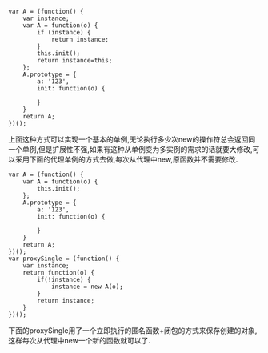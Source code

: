 ```
var A = (function() {
    var instance;
    var A = function(o) {
        if (instance) {
            return instance;
        }
        this.init();
        return instance=this;
    };
    A.prototype = {
        a: '123',
        init: function(o) {

        }
    }
    return A;
})();
```
上面这种方式可以实现一个基本的单例,无论执行多少次new的操作符总会返回同一个单例,但是扩展性不强,如果有这种从单例变为多实例的需求的话就要大修改,可以采用下面的代理单例的方式去做,每次从代理中new,原函数并不需要修改.

```
var A = (function() {
    var A = function(o) {
        this.init();
    };
    A.prototype = {
        a: '123',
        init: function(o) {

        }
    }
    return A;
})();
var proxySingle = (function() {
    var instance;
    return function(o) {
        if(!instance) {
            instance = new A(o);
        }
        return instance;
    }
})();
```
下面的proxySingle用了一个立即执行的匿名函数+闭包的方式来保存创建的对象,这样每次从代理中new一个新的函数就可以了.

